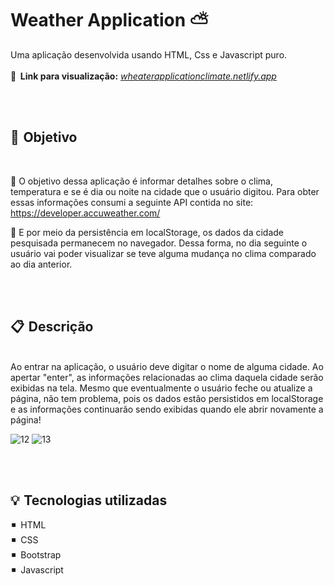 # Weather Application ⛅ 

Uma aplicação desenvolvida usando HTML, Css e Javascript puro.
<br><br>
<b>🔎    Link para visualização:</b> <em><a href="https://weatherapplicationclimate.netlify.app/">wheaterapplicationclimate.netlify.app</a></em></p>

<br><br>

<h2>📌  Objetivo </h2>
<br>

🔸 O objetivo dessa aplicação é informar detalhes sobre o clima, 
temperatura e se é dia ou noite na cidade que o usuário digitou.
Para obter essas informações consumi a seguinte API contida no 
site: https://developer.accuweather.com/



🔹 E por meio da persistência em localStorage, os dados da cidade 
pesquisada permanecem no navegador. Dessa forma, no dia seguinte o 
usuário vai poder visualizar se teve alguma mudança no clima comparado 
ao dia anterior.  

<br><br>

<h2>📋  Descrição </h2>
<br>
Ao entrar na aplicação, o usuário deve digitar o nome de alguma cidade.
Ao apertar "enter", as informações relacionadas ao clima daquela cidade
serão exibidas na tela. Mesmo que eventualmente o usuário feche ou atualize
a página, não tem problema, pois os dados estão persistidos em localStorage 
e as informações continuarão sendo exibidas quando ele abrir novamente a 
página!

![12](https://user-images.githubusercontent.com/101338996/210233314-593b8886-ad58-4d9f-98a3-8a89568c61ba.png)
![13](https://user-images.githubusercontent.com/101338996/210233323-d33749c2-d63a-419a-9f69-44ca5bd8e4dc.png)

<br><br>

<h2>💡  Tecnologias utilizadas</h2>
 ◾    HTML <br>
 ◾    CSS <br>
 ◾    Bootstrap <br>
  ◾    Javascript
